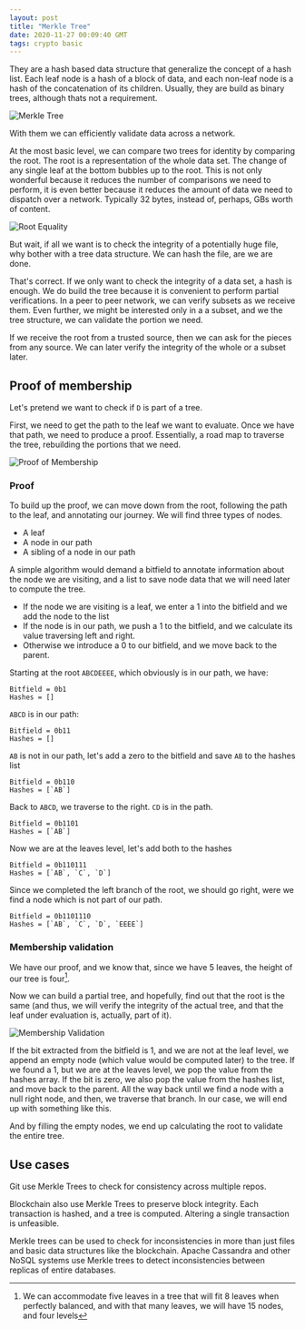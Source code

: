 ```yaml
---
layout: post
title: "Merkle Tree"
date: 2020-11-27 00:09:40 GMT
tags: crypto basic
---
```


They are a hash based data structure that generalize the concept of a hash list. Each leaf node is a hash of a block of data, and each non-leaf node is a hash of the concatenation of its children. Usually, they are build as binary trees, although thats not a requirement.

![Merkle Tree](https://9gnrkan899.s3-sa-east-1.amazonaws.com/merkle.png)

With them we can efficiently validate data across a network. 

At the most basic level, we can compare two trees for identity by comparing the root. The root is a representation of the whole data set. The change of any single leaf at the bottom bubbles up to the root. This is not only wonderful because it reduces the number of comparisons we need to perform, it is even better because it reduces the amount of data we need to dispatch over a network. Typically 32 bytes, instead of, perhaps, GBs worth of content. 

![Root Equality](https://9gnrkan899.s3-sa-east-1.amazonaws.com/merkle_equality.png)

But wait, if all we want is to check the integrity of a potentially huge file, why bother with a tree data structure. We can hash the file, are we are done. 

That's correct. If we only want to check the integrity of a data set, a hash is enough. We do build the tree because it is convenient to perform partial verifications. In a peer to peer network, we can verify subsets as we receive them. Even further, we might be interested only in a a subset, and we the tree structure, we can validate the portion we need. 

If we receive the root from a trusted source, then we can ask for the pieces from any source. We can later verify the integrity of the whole or a subset later. 

## Proof of membership
Let's pretend we want to check if `D` is part of a tree.

First, we need to get the path to the leaf we want to evaluate. Once we have that path, we need to produce a proof. Essentially, a road map to traverse the tree, rebuilding the portions that we need. 

![Proof of Membership](https://9gnrkan899.s3-sa-east-1.amazonaws.com/merkle_membership_2.png)

### Proof
To build up the proof, we can move down from the root, following the path to the leaf, and annotating our journey. We will find three types of nodes.

* A leaf
* A node in our path
* A sibling of a node in our path

A simple algorithm would demand a bitfield to annotate information about the node we are visiting, and a list to save node data that we will need later to compute the tree.

* If the node we are visiting is  a leaf, we enter a 1 into the bitfield and we add the node to the   list
* If the node is in our path, we push a 1 to the bitfield, and we calculate its value traversing left and right. 
* Otherwise we introduce a 0 to our bitfield, and we move back to the parent. 

Starting at the root `ABCDEEEE`, which obviously is in our path, we have: 

```
Bitfield = 0b1
Hashes = []
```

`ABCD` is in our path: 

```
Bitfield = 0b11
Hashes = []
```

`AB` is not in our path, let's add a zero to the bitfield and save `AB` to the hashes list

```
Bitfield = 0b110
Hashes = [`AB`]
```

Back to `ABCD`, we traverse to the right. `CD` is in the path.

```
Bitfield = 0b1101
Hashes = [`AB`]
```

Now we are at the leaves level, let's add both to the hashes

```
Bitfield = 0b110111
Hashes = [`AB`, `C`, `D`]
```

Since we completed the left branch of the root, we should go right, were we find a node which is not part of our path. 

```
Bitfield = 0b1101110
Hashes = [`AB`, `C`, `D`, `EEEE`]
```

### Membership validation
We have our proof, and we know that, since we have 5 leaves, the height of our tree is four[^1]. 

Now we can build a partial tree, and hopefully, find out that the root is the same (and thus, we will verify the integrity of the actual tree, and that the leaf under evaluation is, actually, part of it). 

![Membership Validation](https://9gnrkan899.s3-sa-east-1.amazonaws.com/merkle_membership_3.png)

If the bit extracted from the bitfield is 1, and we are not at the leaf level, we append an empty node (which value would be computed later) to the tree. If we found a 1, but we are at the leaves level, we pop the value from the hashes array. If the bit is zero, we also pop the value from the hashes list, and move back to the parent. All the way back until we find a node with a null right node, and then, we traverse that branch. 
In our case, we will end up with something like this. 

And by filling the empty nodes, we end up calculating the root to validate the entire tree. 
 
## Use cases 
Git use Merkle Trees to check for consistency across multiple repos.

Blockchain also use Merkle Trees to preserve block integrity. Each transaction is hashed, and a tree is computed. Altering a single transaction is unfeasible. 

Merkle trees can be used to check for inconsistencies in more than just files and basic data structures like the blockchain. Apache Cassandra and other NoSQL systems use Merkle trees to detect inconsistencies between replicas of entire databases.

[^1]: We can accommodate five leaves in a tree that will fit 8 leaves when perfectly balanced, and with that many leaves, we will have 15 nodes, and four levels